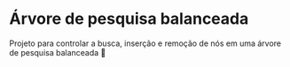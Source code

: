 # Árvore de pesquisa balanceada

Projeto para controlar a busca, inserção e remoção de nós em uma árvore de pesquisa balanceada 🌳


